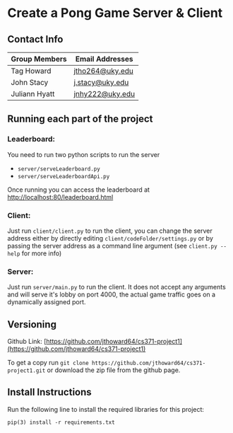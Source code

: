 # Create a Pong Game Server & Client

## Contact Info

| Group Members | Email Addresses |
| ------------- | --------------- |
| Tag Howard    | jtho264@uky.edu |
| John Stacy    | j.stacy@uky.edu |
| Juliann Hyatt | jnhy222@uky.edu |

## Running each part of the project

### Leaderboard:

You need to run two python scripts to run the server

- `server/serveLeaderboard.py`
- `server/serveLeaderboardApi.py`

Once running you can access the leaderboard at [http://localhost:80/leaderboard.html](http://localhost:80/leaderboard.html)

### Client:

Just run `client/client.py` to run the client, you can change the server address either by directly editing `client/codeFolder/settings.py` or by passing the server address as a command line argument (see `client.py --help` for more info)

### Server:

Just run `server/main.py` to run the client. It does not accept any arguments and will serve it's lobby on port 4000, the actual game traffic goes on a dynamically assigned port.

## Versioning

Github Link: [https://github.com/jthoward64/cs371-project1](https://github.com/jthoward64/cs371-project1)

To get a copy run `git clone https://github.com/jthoward64/cs371-project1.git` or download the zip file from the github page.

## Install Instructions

Run the following line to install the required libraries for this project:

`pip(3) install -r requirements.txt`
